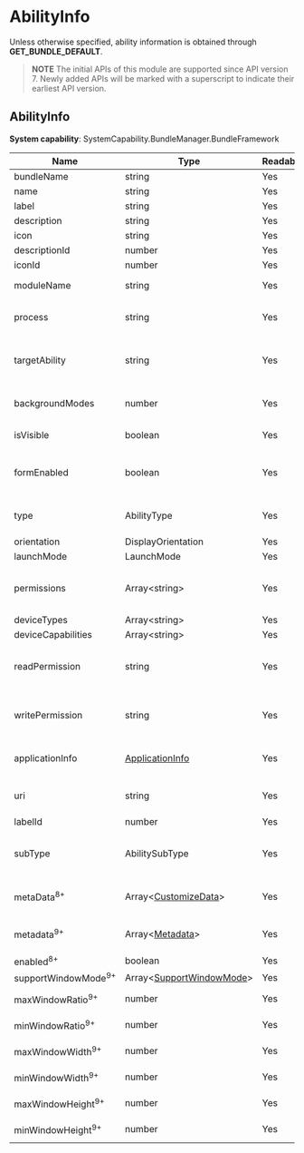 # AbilityInfo

Unless otherwise specified, ability information is obtained through **GET_BUNDLE_DEFAULT**.

> **NOTE**
> The initial APIs of this module are supported since API version 7. Newly added APIs will be marked with a superscript to indicate their earliest API version.

## AbilityInfo

**System capability**: SystemCapability.BundleManager.BundleFramework

| Name                 | Type                                                    | Readable| Writable| Description                                     |
| --------------------- | -------------------------------------------------------- | ---- | ---- | ----------------------------------------- |
| bundleName            | string                                                   | Yes  | No  | Bundle name of the application.                                 |
| name                  | string                                                   | Yes  | No  | Ability name.                              |
| label                 | string                                                   | Yes  | No  | Ability name visible to users.                  |
| description           | string                                                   | Yes  | No  | Ability description.                            |
| icon                  | string                                                   | Yes  | No  | Index of the ability icon resource file.                |
| descriptionId         | number                                                   | Yes  | No  | Ability description ID.                          |
| iconId                | number                                                   | Yes  | No  | Ability icon ID.                          |
| moduleName            | string                                                   | Yes  | No  | Name of the HAP file to which the ability belongs.                 |
| process               | string                                                   | Yes  | No  | Process in which the ability runs. If this parameter is not set, the bundle name is used.|
| targetAbility         | string                                                   | Yes  | No  | Target ability that the ability alias points to.<br>This attribute can be used only in the FA model.|
| backgroundModes       | number                                                   | Yes  | No  | Background service mode of the ability.<br>This attribute can be used only in the FA model.    |
| isVisible             | boolean                                                  | Yes  | No  | Whether the ability can be called by other applications.        |
| formEnabled           | boolean                                                  | Yes  | No  | Whether the ability provides the service widget capability.<br>This attribute can be used only in the FA model.|
| type                  | AbilityType                                              | Yes  | No  | Ability type.<br>This attribute can be used only in the FA model.           |
| orientation           | DisplayOrientation                                       | Yes  | No  | Ability display orientation.                        |
| launchMode            | LaunchMode                                               | Yes  | No  | Ability launch mode.                        |
| permissions           | Array\<string>                                           | Yes  | No  | Permissions required for other applications to call the ability.<br>The value is obtained by passing **GET_ABILITY_INFO_WITH_PERMISSION**.|
| deviceTypes           | Array\<string>                                           | Yes  | No  | Device types supported by the ability.                    |
| deviceCapabilities    | Array\<string>                                           | Yes  | No  | Device capabilities required for the ability.                    |
| readPermission        | string                                                   | Yes  | No  | Permission required for reading the ability data.<br>This attribute can be used only in the FA model.|
| writePermission       | string                                                   | Yes  | No  | Permission required for writing data to the ability.<br>This attribute can be used only in the FA model.|
| applicationInfo       | [ApplicationInfo](js-apis-bundle-ApplicationInfo.md)     | Yes  | No  | Application configuration information.<br>The value is obtained by passing **GET_ABILITY_INFO_WITH_APPLICATION**.|
| uri                   | string                                                   | Yes  | No  | URI of the ability.<br>This attribute can be used only in the FA model.|
| labelId               | number                                                   | Yes  | No  | Ability label ID.                          |
| subType               | AbilitySubType                                           | Yes  | No  | Subtype of the template that can be used by the ability.<br>This attribute can be used only in the FA model.|
| metaData<sup>8+</sup> | Array\<[CustomizeData](js-apis-bundle-CustomizeData.md)> | Yes  | No  | Custom metadata of the ability.<br>The value is obtained by passing **GET_ABILITY_INFO_WITH_METADATA**.|
| metadata<sup>9+</sup> | Array\<[Metadata](js-apis-bundle-Metadata.md)>           | Yes  | No  | Metadata of the ability.<br>The value is obtained by passing **GET_ABILITY_INFO_WITH_METADATA**.|
| enabled<sup>8+</sup>  | boolean                                                  | Yes  | No  | Whether the ability is enabled.                          |
| supportWindowMode<sup>9+</sup>  | Array\<[SupportWindowMode](js-apis-Bundle.md)> | Yes  | No  | Window modes supported by the ability.                     |
| maxWindowRatio<sup>9+</sup>  | number                                            | Yes  | No  | Maximum window ratio supported by the ability.                     |
| minWindowRatio<sup>9+</sup>  | number                                            | Yes  | No  | Minimum window ratio supported by ability.                     |
| maxWindowWidth<sup>9+</sup>  | number                                            | Yes  | No  | Maximum window width supported by the ability.                     |
| minWindowWidth<sup>9+</sup>  | number                                            | Yes  | No  | Minimum window width supported by the ability.                     |
| maxWindowHeight<sup>9+</sup>  | number                                           | Yes  | No  | Maximum window height supported by the ability.                     |
| minWindowHeight<sup>9+</sup>  | number                                           | Yes  | No  | Minimum window height supported by the ability.                     |
